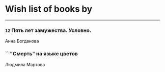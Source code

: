 # Wish list of books by [](https://ok.ru/profile/536771522733)
---

### `12` Пять лет замужества. Условно.
Анна Богданова

### `` "Смерть" на языке цветов
Людмила Мартова

